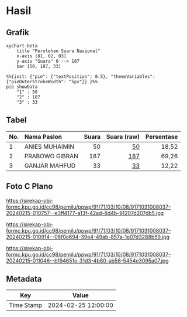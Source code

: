 # Hasil

## Grafik

```mermaid
xychart-beta
    title "Perolehan Suara Nasional"
    x-axis [01, 02, 03]
    y-axis "Suara" 0 --> 187
    bar [50, 187, 33]
```

```mermaid
%%{init: {"pie": {"textPosition": 0.5}, "themeVariables": {"pieOuterStrokeWidth": "5px"}} }%%
pie showData
    "1" : 50
    "2" : 187
    "3" : 33
```

## Tabel

| No. | Nama Paslon    | Suara | Suara (raw) | Persentase |
|:--- |:-------------- | -----:| -----------:| ----------:|
| 1   | ANIES MUHAIMIN | 50    | [50][p-1]   | 18,52      |
| 2   | PRABOWO GIBRAN | 187   | [187][p-2]  | 69,26      |
| 3   | GANJAR MAHFUD  | 33    | [33][p-3]   | 12,22      |


[p-1]: https://github.com/gigit-pemilu/pemilu-2024/blob/main/pilpres/hitung-suara/sub/91-papua/sub/71-kota-jayapura/sub/03-abepura/sub/1008-awiyo/sub/037-tps/sub/paslon-1.txt
[p-2]: https://github.com/gigit-pemilu/pemilu-2024/blob/main/pilpres/hitung-suara/sub/91-papua/sub/71-kota-jayapura/sub/03-abepura/sub/1008-awiyo/sub/037-tps/sub/paslon-2.txt
[p-3]: https://github.com/gigit-pemilu/pemilu-2024/blob/main/pilpres/hitung-suara/sub/91-papua/sub/71-kota-jayapura/sub/03-abepura/sub/1008-awiyo/sub/037-tps/sub/paslon-3.txt

## Foto C Plano

https://sirekap-obj-formc.kpu.go.id/cc98/pemilu/ppwp/91/71/03/10/08/9171031008037-20240215-010757--e3ff4177-a13f-42ad-8d4b-91207d207db5.jpg

https://sirekap-obj-formc.kpu.go.id/cc98/pemilu/ppwp/91/71/03/10/08/9171031008037-20240215-010914--08f0e694-39e4-49ab-857a-1e07d3288b59.jpg

https://sirekap-obj-formc.kpu.go.id/cc98/pemilu/ppwp/91/71/03/10/08/9171031008037-20240215-011046--b194651e-31d3-4b80-ab58-5454e3095a07.jpg


## Metadata

| Key        | Value               |
| ---------- | ------------------- |
| Time Stamp | 2024-02-25 12:00:00 |



